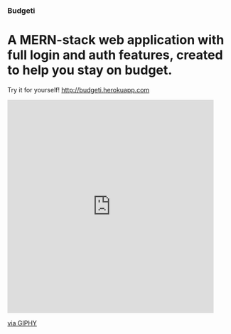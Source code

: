 ### Budgeti
# A MERN-stack web application with full login and auth features, created to help you stay on budget. 

Try it for yourself! 
http://budgeti.herokuapp.com

<iframe src="https://giphy.com/embed/PxUxwxfjmeQ1WonXdU" width="464" height="480" frameBorder="0" class="giphy-embed" allowFullScreen></iframe><p><a href="https://giphy.com/gifs/PxUxwxfjmeQ1WonXdU">via GIPHY</a></p>
